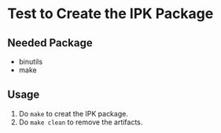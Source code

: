 # Test to Create the IPK Package

## Needed Package

- binutils
- make

## Usage

1. Do `make` to creat the IPK package.
2. Do `make clean` to remove the artifacts.
